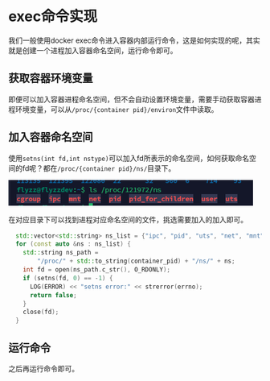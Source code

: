 # exec命令实现

我们一般使用docker exec命令进入容器内部运行命令，这是如何实现的呢，其实就是创建一个进程加入容器命名空间，运行命令即可。

## 获取容器环境变量

即便可以加入容器进程命名空间，但不会自动设置环境变量，需要手动获取容器进程环境变量，可以从`/proc/{container pid}/environ`文件中读取。

## 加入容器命名空间

使用`setns(int fd,int nstype)`可以加入fd所表示的命名空间，如何获取命名空间的fd呢？都在`/proc/{container pid}/ns/`目录下。

![image-20240615185847559](assets\image-20240615185847559.png)

在对应目录下可以找到进程对应命名空间的文件，挑选需要加入的加入即可。

```c++
  std::vector<std::string> ns_list = {"ipc", "pid", "uts", "net", "mnt"};
  for (const auto &ns : ns_list) {
    std::string ns_path =
        "/proc/" + std::to_string(container_pid) + "/ns/" + ns;
    int fd = open(ns_path.c_str(), O_RDONLY);
    if (setns(fd, 0) == -1) {
      LOG(ERROR) << "setns error:" << strerror(errno);
      return false;
    }
    close(fd);
  }
```

## 运行命令

之后再运行命令即可。



